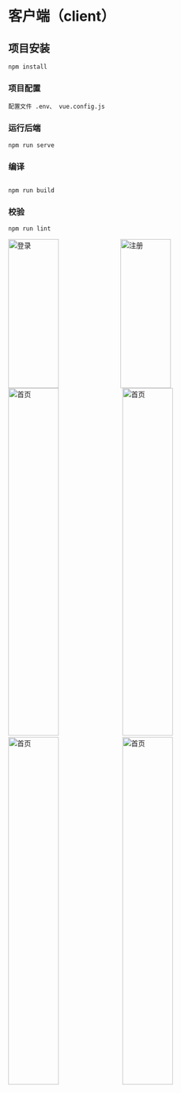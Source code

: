 # 客户端（client）

## 项目安装

```
npm install
```

### 项目配置

```
配置文件 .env、 vue.config.js
```

### 运行后端

```
npm run serve
```

### 编译

```

npm run build
```

### 校验

```
npm run lint
```

<img src="https://img1.imgtp.com/2023/09/08/fXMgKr0p.png" alt="登录" width="45%" height="300"><img src="https://img1.imgtp.com/2023/09/08/lqzHlzSc.png" alt="注册" width="45%" height="300" margin-left="100">
<img src="https://img1.imgtp.com/2023/09/08/EFE4At0l.png" alt="首页" width="45%" height="700">&nbsp;<img src="https://img1.imgtp.com/2023/09/08/IXNVERBE.png" alt="首页" width="45%" height="700">
<img src="https://img1.imgtp.com/2023/09/08/OJwec03K.png" alt="首页" width="45%" height="700">&nbsp;<img src="https://img1.imgtp.com/2023/09/08/0TYlBrFx.png" alt="首页" width="45%" height="700">


